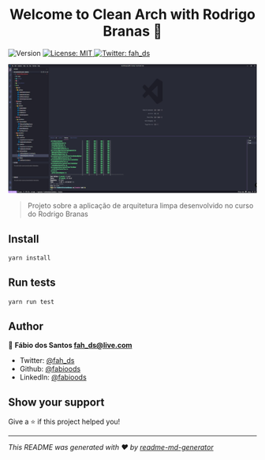 <h1 align="center">Welcome to Clean Arch with Rodrigo Branas 👋</h1>
<p>
  <img alt="Version" src="https://img.shields.io/badge/version-1.0.0-blue.svg?cacheSeconds=2592000" />
  <a href="#" target="_blank">
    <img alt="License: MIT" src="https://img.shields.io/badge/License-MIT-yellow.svg" />
  </a>
  <a href="https://twitter.com/fah_ds" target="_blank">
    <img alt="Twitter: fah_ds" src="https://img.shields.io/twitter/follow/fah_ds.svg?style=social" />
  </a>
</p>

<p align="center">
  <img alt="Preview" src="./doc/doc.jpg">
</p>

> Projeto sobre a aplicação de arquitetura limpa desenvolvido no curso do Rodrigo Branas

## Install

```sh
yarn install
```

## Run tests

```sh
yarn run test
```

## Author

👤 **Fábio dos Santos <fah_ds@live.com>**

- Twitter: [@fah_ds](https://twitter.com/fah_ds)
- Github: [@fabioods](https://github.com/fabioods)
- LinkedIn: [@fabioods](https://linkedin.com/in/fabioods)

## Show your support

Give a ⭐️ if this project helped you!

---

_This README was generated with ❤️ by [readme-md-generator](https://github.com/kefranabg/readme-md-generator)_
